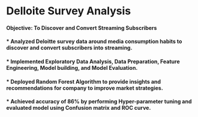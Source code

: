 # Delloite Survey Analysis
#### **Objective:** To Discover and Convert Streaming Subscribers
#### * Analyzed Deloitte survey data around media consumption habits to discover and convert subscribers into streaming.
#### * Implemented Exploratory Data Analysis, Data Preparation, Feature Engineering, Model building, and Model Evaluation.
#### * Deployed Random Forest Algorithm to provide insights and recommendations for company to improve market strategies.
#### * Achieved accuracy of 86% by performing Hyper-parameter tuning and evaluated model using Confusion matrix and ROC curve.
